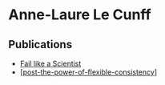 # Anne-Laure Le Cunff

## Publications

- [Fail like a Scientist](https://nesslabs.com/fail-like-a-scientist)
- [[post-the-power-of-flexible-consistency]]

[//begin]: # "Autogenerated link references for markdown compatibility"
[post-the-power-of-flexible-consistency]: post-the-power-of-flexible-consistency "Article the Power of Flexible Consistency"
[//end]: # "Autogenerated link references"